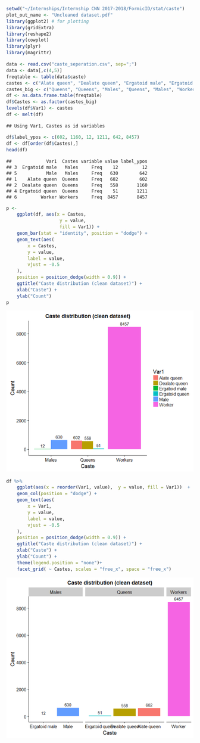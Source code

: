 ``` r
setwd("~/Internships/Internship CNN 2017-2018/FormicID/stat/caste")
plot_out_name <- "Uncleaned dataset.pdf"
library(ggplot2) # for plotting
library(gridExtra)
library(reshape2)
library(cowplot)
library(plyr)
library(magrittr)
```

``` r
data <- read.csv("caste_seperation.csv", sep=";")
data <- data[,c(4,5)]
freqtable <- table(data$caste)
castes <- c("Alate queen", "Dealate queen", "Ergatoid male", "Ergatoid queen", "Male",  "Worker")
castes_big <- c("Queens", "Queens", "Males", "Queens", "Males", "Workers")
df <- as.data.frame.table(freqtable)
df$Castes <- as.factor(castes_big)
levels(df$Var1) <- castes
df <- melt(df)
```

    ## Using Var1, Castes as id variables

``` r
df$label_ypos <- c(602, 1160, 12, 1211, 642, 8457)
df <- df[order(df$Castes),]
head(df)
```

    ##             Var1  Castes variable value label_ypos
    ## 3  Ergatoid male   Males     Freq    12         12
    ## 5           Male   Males     Freq   630        642
    ## 1    Alate queen  Queens     Freq   602        602
    ## 2  Dealate queen  Queens     Freq   558       1160
    ## 4 Ergatoid queen  Queens     Freq    51       1211
    ## 6         Worker Workers     Freq  8457       8457

``` r
p <-
    ggplot(df, aes(x = Castes,
                    y = value,
                    fill = Var1)) +
    geom_bar(stat = "identity", position = "dodge") +
    geom_text(aes(
        x = Castes,
        y = value,
        label = value,
        vjust = -0.5
    ),
    position = position_dodge(width = 0.9)) +
    ggtitle("Caste distribution (clean dataset)") +
    xlab("Caste") +
    ylab("Count")
p
```

![](caste_seperation_files/figure-markdown_github/unnamed-chunk-2-1.png)

``` r
df %>%
    ggplot(aes(x = reorder(Var1, value),  y = value, fill = Var1))  +
    geom_col(position = "dodge") +
    geom_text(aes(
        x = Var1,
        y = value,
        label = value,
        vjust = -0.5
    ),
    position = position_dodge(width = 0.9)) +
    ggtitle("Caste distribution (clean dataset)") +
    xlab("Caste") +
    ylab("Count") +
    theme(legend.position = "none")+
    facet_grid( ~ Castes, scales = "free_x", space = "free_x")
```

![](caste_seperation_files/figure-markdown_github/unnamed-chunk-3-1.png)
